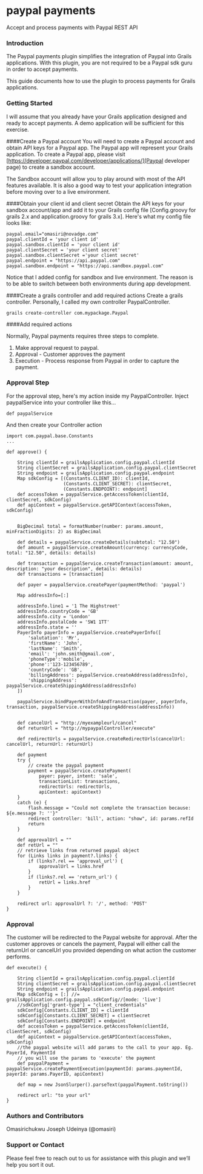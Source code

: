 # paypal payments
Accept and process payments with Paypal REST API

### Introduction
The Paypal payments plugin simplifies the integration of Paypal into Grails applications. With this plugin, you are not required to be a Paypal sdk guru in order to accept payments.

This guide documents how to use the plugin to process payments for Grails applications.

### Getting Started
I will assume that you already have your Grails application designed and ready to accept payments. A demo application will be sufficient for this exercise.

####Create a Paypal account
You will need to create a Paypal account and obtain API keys for a Paypal app. The Paypal app will represent your Grails application. To create a Paypal app, please visit [https://developer.paypal.com/developer/applications/](Paypal developer page) to create a sandbox account.

The Sandbox account will allow you to play around with most of the API features available. It is also a good way to test your application integration before moving over to a live environment.

####Obtain your client id and client secret
Obtain the API keys for your sandbox account/app and add it to your Grails config file [Config.groovy for grails 2.x and application.groovy for grails 3.x]. Here's what my config file looks like:

    paypal.email="omasiri@novadge.com"
    paypal.clientId = 'your client id'
    paypal.sandbox.clientId = 'your client id'
    paypal.clientSecret = 'your client secret'
    paypal.sandbox.clientSecret ='your client secret'
    paypal.endpoint = "https://api.paypal.com"
    paypal.sandbox.endpoint = "https://api.sandbox.paypal.com"

Notice that I added config for sandbox and live environment. The reason is to be able to switch between both environments  during app development.

####Create a grails controller and add required actions
Create a grails controller. Personally, I called my own controller PaypalController.

    grails create-controller com.mypackage.Paypal

####Add required actions

Normally, Paypal payments requires three steps to complete.
1. Make approval request to paypal.
2. Approval - Customer approves the payment
3. Execution - Process response from Paypal in order to capture the payment.

### Approval Step

For the approval step, here's my action inside my PaypalController.
Inject paypalService into your controller like this...

    def paypalService


And then create your Controller action

    import com.paypal.base.Constants
    ...

    def approve() {

        String clientId = grailsApplication.config.paypal.clientId
        String clientSecret = grailsApplication.config.paypal.clientSecret
        String endpoint = grailsApplication.config.paypal.endpoint
        Map sdkConfig = [(Constants.CLIENT_ID): clientId,
                         (Constants.CLIENT_SECRET): clientSecret,
                         (Constants.ENDPOINT): endpoint]
        def accessToken = paypalService.getAccessToken(clientId, clientSecret, sdkConfig)
        def apiContext = paypalService.getAPIContext(accessToken, sdkConfig)


        BigDecimal total = formatNumber(number: params.amount, minFractionDigits: 2) as BigDecimal

        def details = paypalService.createDetails(subtotal: "12.50")
        def amount = paypalService.createAmount(currency: currencyCode, total: "12.50", details: details)

        def transaction = paypalService.createTransaction(amount: amount, description: "your description", details: details)
        def transactions = [transaction]

        def payer = paypalService.createPayer(paymentMethod: 'paypal')

        Map addressInfo=[:]
    
        addressInfo.line1 = '1 The Highstreet'
        addressInfo.countryCode = 'GB'
        addressInfo.city = 'London'
        addressInfo.postalCode = 'SW1 1TT'
        addressInfo.state = ''
        PayerInfo payerInfo = paypalService.createPayerInfo([
            'salutation': 'Mr',
            'firstName': 'John',
            'lastName': 'Smith',
            'email': 'john.smith@gmail.com',
            'phoneType':'mobile',
            'phone':'123-123456789',
            'countryCode': 'GB',
            'billingAddress': paypalService.createAddress(addressInfo),
            'shippingAddress': paypalService.createShippingAddress(addressInfo)
        ])

        paypalService.bindPayerWithInfoAndTransaction(payer, payerInfo, transaction, paypalService.createShippingAddress(addressInfo))


        def cancelUrl = "http://myexampleurl/cancel"
        def returnUrl = "http://mypaypalController/execute"

        def redirectUrls = paypalService.createRedirectUrls(cancelUrl: cancelUrl, returnUrl: returnUrl)

        def payment
        try {
            // create the paypal payment
            payment = paypalService.createPayment(
                payer: payer, intent: 'sale',
                transactionList: transactions,
                redirectUrls: redirectUrls,
                apiContext: apiContext)
        }
        catch (e) {
            flash.message = "Could not complete the transaction because: ${e.message ?: ''}"
            redirect controller: 'bill', action: "show", id: params.refId
            return
        }

        def approvalUrl = ""
        def retUrl = ""
        // retrieve links from returned paypal object
        for (Links links in payment?.links) {
            if (links?.rel == 'approval_url') {
                approvalUrl = links.href
            }
            if (links?.rel == 'return_url') {
                retUrl = links.href
            }
        }

        redirect url: approvalUrl ?: '/', method: 'POST'
    }

### Approval
The customer will be redirected to the Paypal website for approval. After the customer approves or
cancels the payment, Paypal will either call the returnUrl or cancelUrl you provided depending on
what action the customer performs.

    def execute() {

        String clientId = grailsApplication.config.paypal.clientId
        String clientSecret = grailsApplication.config.paypal.clientSecret
        String endpoint = grailsApplication.config.paypal.endpoint
        Map sdkConfig = [:] //= grailsApplication.config.paypal.sdkConfig//[mode: 'live']
        //sdkConfig['grant-type'] = "client_credentials"
        sdkConfig[Constants.CLIENT_ID] = clientId
        sdkConfig[Constants.CLIENT_SECRET] = clientSecret
        sdkConfig[Constants.ENDPOINT] = endpoint
        def accessToken = paypalService.getAccessToken(clientId, clientSecret, sdkConfig)
        def apiContext = paypalService.getAPIContext(accessToken, sdkConfig)
        //the paypal website will add params to the call to your app. Eg. PayerId, PaymentId
        // you will use the params to 'execute' the payment
        def paypalPayment = paypalService.createPaymentExecution(paymentId: params.paymentId, payerId: params.PayerID, apiContext)

        def map = new JsonSlurper().parseText(paypalPayment.toString())

        redirect url: "to your url"
    }

### Authors and Contributors
Omasirichukwu Joseph Udeinya (@omasiri)

### Support or Contact
Please feel free to reach out to us for assistance with this plugin and we’ll help you sort it out.
